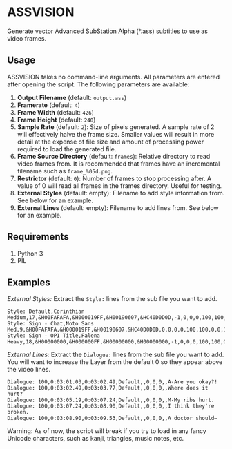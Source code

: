 # ASSVISION

Generate vector Advanced SubStation Alpha (*.ass) subtitles to use as video frames.

## Usage

ASSVISION takes no command-line arguments. All parameters are entered after opening the script. The following parameters are available:

1. **Output Filename** (default: `output.ass`)
2. **Framerate** (default: `4`)
3. **Frame Width** (default: `426`)
4. **Frame Height** (default: `240`)
5. **Sample Rate** (default: `2`): Size of pixels generated. A sample rate of 2 will effectively halve the frame size. Smaller values will result in more detail at the expense of file size and amount of processing power required to load the generated file.
6. **Frame Source Directory** (default: `frames`): Relative directory to read video frames from. It is recommended that frames have an incremental filename such as `frame_%05d.png`.
7. **Restrictor** (default: `0`): Number of frames to stop processing after. A value of 0 will read all frames in the frames directory. Useful for testing.
8. **External Styles** (default: empty): Filename to add style information from. See below for an example.
9. **External Lines** (default: empty): Filename to add lines from. See below for an example.

## Requirements

1. Python 3
2. PIL

## Examples

*External Styles:* Extract the `Style:` lines from the sub file you want to add.
```
Style: Default,Corinthian Medium,17,&H00FAFAFA,&H000019FF,&H00190607,&HC40D0D0D,-1,0,0,0,100,100,0,0,1,0.833333,0.4,2,33,33,14,1
Style: Sign - Chat,Noto Sans Med,9,&H00FAFAFA,&H000019FF,&H00190607,&HC40D0D0D,0,0,0,0,100,100,0,0,1,0.355556,0.222222,2,33,33,14,1
Style: Sign - OP1 Title,Falena Heavy,18,&H00000000,&H000000FF,&H00000000,&H00000000,-1,0,0,0,100,100,0.44375,0,1,0,0,5,0,0,0,1
```

*External Lines:* Extract the `Dialogue:` lines from the sub file you want to add. You will want to increase the Layer from the default 0 so they appear above the video lines.
```
Dialogue: 100,0:03:01.03,0:03:02.49,Default,,0,0,0,,A-Are you okay?!
Dialogue: 100,0:03:02.49,0:03:03.77,Default,,0,0,0,,Where does it hurt?
Dialogue: 100,0:03:05.19,0:03:07.24,Default,,0,0,0,,M-My ribs hurt.
Dialogue: 100,0:03:07.24,0:03:08.90,Default,,0,0,0,,I think they're broken.
Dialogue: 100,0:03:08.90,0:03:09.53,Default,,0,0,0,,A doctor should—
```

Warning: As of now, the script will break if you try to load in any fancy Unicode characters, such as kanji, triangles, music notes, etc. 